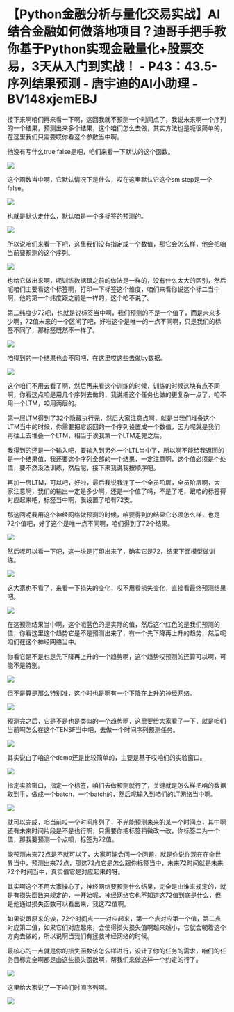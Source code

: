 # 【Python金融分析与量化交易实战】AI结合金融如何做落地项目？迪哥手把手教你基于Python实现金融量化+股票交易，3天从入门到实战！ - P43：43.5-序列结果预测 - 唐宇迪的AI小助理 - BV148xjemEBJ

接下来啊咱们再来看一下啊，这回我就不预测一个时间点了，我说未来啊一个序列的一个结果，预测出来多个结果，这个咱们怎么去做，其实方法也是呃很简单的，在这里我们只需要哎你看这个参数当中啊。

他没有写什么true false是吧，咱们来看一下默认的这个函数。

![](img/f1f6a450244c275afc1a253ee3f6eb90_1.png)

这个函数当中啊，它默认情况下是什么，哎在这里默认它这个sm step是一个false。

![](img/f1f6a450244c275afc1a253ee3f6eb90_3.png)

也就是默认走什么，默认咱是一个多标签的预测的。

![](img/f1f6a450244c275afc1a253ee3f6eb90_5.png)

所以说咱们来看一下吧，这里我们没有指定成一个数值，那它会怎么样，他会把咱当前要预测的这个序列。

![](img/f1f6a450244c275afc1a253ee3f6eb90_7.png)

也给它做出来啊，呃训练数据跟之前的做法是一样的，没有什么太大的区别，然后呢咱们主要看这个标签啊，打印一下标签这个维度，咱们来看你说这个标二当中啊，他的第一个纬度跟之前是一样的，这个咱不说了。

第二纬度少72吧，也就是说标签当中啊，我们预测的不是一个值了，而是未来多少啊，72值未来的一个区间了吧，好啦这个是唯一的一点不同啊，只是我们的标签不同了，那标签既然不一样了。



![](img/f1f6a450244c275afc1a253ee3f6eb90_9.png)

咱得到的一个结果也会不同吧，在这里哎这些去做by数据。

![](img/f1f6a450244c275afc1a253ee3f6eb90_11.png)

这个咱们不用去看了啊，然后再来看这个训练的时候，训练的时候这块有点不同啊，你看这点咱是用几个序列去做的，我说把这个任务也做的更复杂一点了，咱不用一个LTM，咱用两层的。

第一层LTM得到了32个隐藏执行元，然后大家注意点啊，就是当我们堆叠这个LTM当中的时候，你需要把它返回的一个序列设置成一个数值，因为呢就是我们再往上去堆叠一个LTM，相当于诶我第一个LTM走完之后。

我得到的还是一个输入吧，要输入到另外一个LTL当中了，所以啊不能给我返回的是一个结果值，我还要这个序列全部的一个结果，一定注意啊，这个值必须是个处值，要不然没法训练，然后呢，接下来我说我按顺序吧。

再加一层LTM，可以吧，好啦，最后我说我连了一个全员阶层，全员阶层啊，大家注意啊，我们的输出一定是多少啊，还是一个值了吗，不是了吧，跟咱的标签得对应起来吧，标签当中啊，我设置了咱有72支。

那这回呢我用这个神经网络做预测的时候，咱要得到的结果它必须怎么样，也是72个值吧，好了这个是唯一点不同啊，咱们得到了72个结果。



![](img/f1f6a450244c275afc1a253ee3f6eb90_13.png)

然后呢可以看一下吧，这一块是打印出来了，确实它是72，结果下面模型做训练。

![](img/f1f6a450244c275afc1a253ee3f6eb90_15.png)

这大家也不看了，来看一下损失的变化，哎不用看损失变化，直接看最终预测结果吧。

![](img/f1f6a450244c275afc1a253ee3f6eb90_17.png)

在这预测结果当中啊，这个呃蓝色的是实际的值，然后这个红色的是我们预测的值，你看这里这个趋势它是不是预测出来了，有一个先下降再上升的趋势，然后呢咱们在这个神经网络当中。

你看它是不是也是先下降再上升的一个趋势啊，这个趋势哎预测的还算可以啊，可能不是特别。

![](img/f1f6a450244c275afc1a253ee3f6eb90_19.png)

但不是算是那么特别准，这个时也是啊有一个下降在上升的神经网络。

![](img/f1f6a450244c275afc1a253ee3f6eb90_21.png)

预测完之后，它是不是也是类似的一个趋势啊，这里要给大家看了一下，就是咱们当前啊怎么在这个TENSF当中吧，去做一个时间序列预测任务。



![](img/f1f6a450244c275afc1a253ee3f6eb90_23.png)

其实说白了咱这个demo还是比较简单的，主要是基于哎咱们的实验窗口。

![](img/f1f6a450244c275afc1a253ee3f6eb90_25.png)

指定实验窗口，指定一个标签，咱们去做预测就行了，关键就是怎么样把咱的数据取到手，做成一个batch，一个batch的，然后呢输入到咱们的LT网络当中啊。



![](img/f1f6a450244c275afc1a253ee3f6eb90_27.png)

就可以完成，咱当前哎一个时间序列了，不光能预测未来的某一个时间点，其中啊还有未来时间片段是不是也行啊，只需要你把标签稍微改一改，你标签二为一个值，那我要预测一个点呗，标签为72值。

能预测未来72点是不就可以了，大家可能会问一个问题，就是你说你现在在全世界当中，预测出来72点，那这72点它是怎么跟你标签当中，未来72时间就是未来72个时间当中，真实值它是对应起来的呀。

其实啊这个不用大家操心了，神经网络要预测什么结果，完全是由谁来规定的，就是有损失函数来规定的，一开始呢，神经网络它也不知道这72值到底是什么，但是他通过损失函数可以看出来，我这72值啊。

如果说跟原来的诶，72个时间点一一对应起来，第一个点对应第一个值，第二点对应第二值，如果它们对应起来，会使得损失损失值啊越来越小，它就会朝着这个方向去做的，所以说啊当我们有拯救神经网络的时候。

最核心的一点就是你的损失函数该怎么样进行，设计了你的任务的需求，咱们的任务目标完全啊都是由这些损失函数啊，帮我们来做这样一个约定的行了。



![](img/f1f6a450244c275afc1a253ee3f6eb90_29.png)

这里给大家说了一下咱们时间序列啊。

![](img/f1f6a450244c275afc1a253ee3f6eb90_31.png)